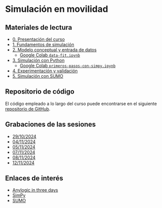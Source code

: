 # Simulación en movilidad

## Materiales de lectura

* [0. Presentación del curso](https://docs.google.com/presentation/d/1zuWzEr0FWyQWSexUO__41ghEhgferHOwKTAJI_2xH2c/edit?usp=sharing)
* [1. Fundamentos de simulación](https://docs.google.com/presentation/d/1vh8tUACR4RnxDDgQafLAd_z6GGmpfSY-Uhdb_yP98dU/edit?usp=sharing)
* [2. Modelo conceptual y entrada de datos](https://docs.google.com/presentation/d/1JlZ3oSp-K_B4k7QDFeSHUMJkfA08neFIlXQGwj7rQgY/edit?usp=sharing)
  * [Google Colab `data-fit.ipynb`](https://colab.research.google.com/drive/1Bg08sCoxfuwerwi34UTMi8GLN_uOOp-7?usp=sharing)
* [3. Simulación con Python](https://docs.google.com/presentation/d/1HdEK78BbvraDY2AN6-PL9gtT-QXe5x1vRgq5WCusFPM/edit?usp=sharing)
  * [Google Colab `primeros-pasos-con-simpy.ipynb`](https://colab.research.google.com/drive/1G-ZugnNdMzEeJ1045zWDAL8xNex8JjPq?usp=drive_link)
* [4. Experimentación y validación](https://docs.google.com/presentation/d/15t3oyByPUqRuEPt8KT4vjt8tJW9NB8yS9OwUcfpVKAQ/edit?usp=sharing)
* [5. Simulación con SUMO](https://docs.google.com/presentation/d/18pKYVqultzMk3-EFU40r3KkVyJdeMOl9ZlI7nyKmFN4/edit?usp=sharing)

## Repositorio de código

El código empleado a lo largo del curso puede encontrarse en el siguiente [repositorio de GitHub](https://github.com/kaizten/simulation-course).

## Grabaciones de las sesiones

* [29/10/2024](https://drive.google.com/file/d/1JFEJeV0xRoyrG1S3eA8zdZ9o40J0iQ5i/view?usp=drive_link)
* [04/11/2024](https://drive.google.com/file/d/1LaNZQasPqe42T6A9IR_POUj4k3twEhut/view?usp=drive_link)
* [05/11/2024](https://drive.google.com/file/d/10eIX76e_Q-0m28EC6iSmI8gta3inQE2u/view?usp=sharing)
* [07/11/2024]()
* [08/11/2024]()
* [12/11/2024]()

## Enlaces de interés

* [Anylogic in three days](https://www.anylogic.com/upload/al-in-3-days/anylogic-in-3-days.pdf)
* [SimPy](https://simpy.readthedocs.io/en/latest/)
* [SUMO](https://eclipse.dev/sumo/)